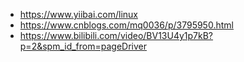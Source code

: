 * https://www.yiibai.com/linux
* https://www.cnblogs.com/mq0036/p/3795950.html
* https://www.bilibili.com/video/BV13U4y1p7kB?p=2&spm_id_from=pageDriver


